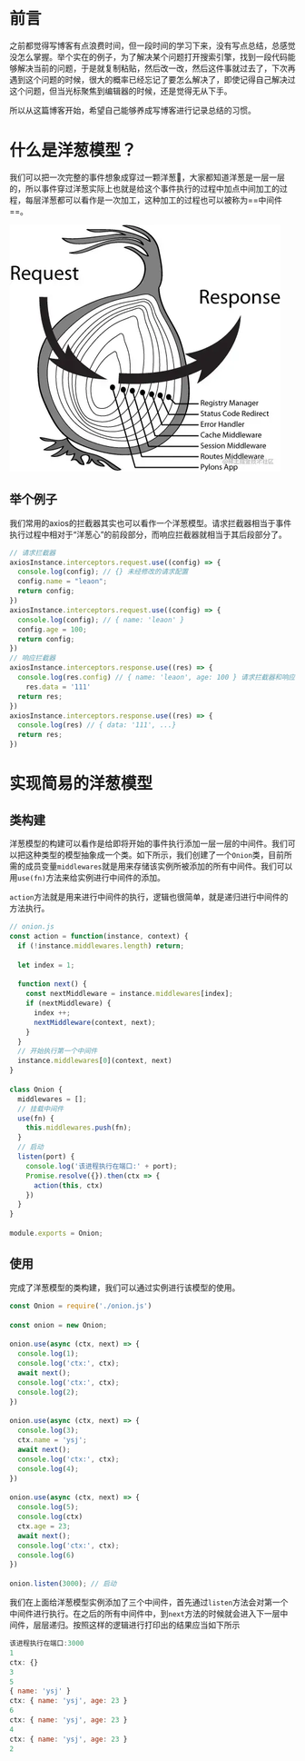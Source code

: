 # 前言

之前都觉得写博客有点浪费时间，但一段时间的学习下来，没有写点总结，总感觉没怎么掌握。举个实在的例子，为了解决某个问题打开搜索引擎，找到一段代码能够解决当前的问题，于是就复制粘贴，然后改一改，然后这件事就过去了，下次再遇到这个问题的时候，很大的概率已经忘记了要怎么解决了，即使记得自己解决过这个问题，但当光标聚焦到编辑器的时候，还是觉得无从下手。

所以从这篇博客开始，希望自己能够养成写博客进行记录总结的习惯。

# 什么是洋葱模型？

我们可以把一次完整的事件想象成穿过一颗洋葱🧅，大家都知道洋葱是一层一层的，所以事件穿过洋葱实际上也就是给这个事件执行的过程中加点中间加工的过程，每层洋葱都可以看作是一次加工，这种加工的过程也可以被称为==中间件==。

![](./assets/onion.jpg)

## 举个例子

我们常用的axios的拦截器其实也可以看作一个洋葱模型。请求拦截器相当于事件执行过程中相对于“洋葱心”的前段部分，而响应拦截器就相当于其后段部分了。

```js
// 请求拦截器
axiosInstance.interceptors.request.use((config) => {
  console.log(config); // {} 未经修改的请求配置
  config.name = "leaon";
  return config;
})
axiosInstance.interceptors.request.use((config) => {
  console.log(config); // { name: 'leaon' }
  config.age = 100;
  return config;
})
// 响应拦截器
axiosInstance.interceptors.response.use((res) => {
  console.log(res.config) // { name: 'leaon', age: 100 } 请求拦截器和响应拦截器中的config其实是同一个对象
 	res.data = '111'
  return res;
})
axiosInstance.interceptors.response.use((res) => {
  console.log(res) // { data: '111', ...}
  return res;
})
```

# 实现简易的洋葱模型

## 类构建

洋葱模型的构建可以看作是给即将开始的事件执行添加一层一层的中间件。我们可以把这种类型的模型抽象成一个类。如下所示，我们创建了一个`Onion`类，目前所需的成员变量`middlewares`就是用来存储该实例所被添加的所有中间件。我们可以用`use(fn)`方法来给实例进行中间件的添加。

`action`方法就是用来进行中间件的执行，逻辑也很简单，就是递归进行中间件的方法执行。

```js
// onion.js
const action = function(instance, context) {
  if (!instance.middlewares.length) return;
  
  let index = 1;
  
  function next() {
    const nextMiddleware = instance.middlewares[index];
    if (nextMiddleware) {
      index ++;
      nextMiddleware(context, next);
    }
  }
  // 开始执行第一个中间件
  instance.middlewares[0](context, next)
}

class Onion {
  middlewares = [];
  // 挂载中间件
  use(fn) {
    this.middlewares.push(fn);
  }
  // 启动
  listen(port) {
    console.log('该进程执行在端口:' + port);
    Promise.resolve({}).then(ctx => {
      action(this, ctx)
    })
  }
}

module.exports = Onion;
```

## 使用

完成了洋葱模型的类构建，我们可以通过实例进行该模型的使用。

```js
const Onion = require('./onion.js')

const onion = new Onion;

onion.use(async (ctx, next) => {
  console.log(1);
  console.log('ctx:', ctx);
  await next();
  console.log('ctx:', ctx);
  console.log(2);
})

onion.use(async (ctx, next) => {
  console.log(3);
  ctx.name = 'ysj';
  await next();
  console.log('ctx:', ctx);
  console.log(4);
})

onion.use(async (ctx, next) => {
  console.log(5);
  console.log(ctx)
  ctx.age = 23;
  await next();
  console.log('ctx:', ctx);
  console.log(6)
})

onion.listen(3000); // 启动
```

我们在上面给洋葱模型实例添加了三个中间件，首先通过`listen`方法会对第一个中间件进行执行。在之后的所有中间件中，到`next`方法的时候就会进入下一层中间件，层层递归。按照这样的逻辑进行打印出的结果应当如下所示

```js
该进程执行在端口:3000
1
ctx: {}
3
5
{ name: 'ysj' }
ctx: { name: 'ysj', age: 23 }
6
ctx: { name: 'ysj', age: 23 }
4
ctx: { name: 'ysj', age: 23 }
2
```

